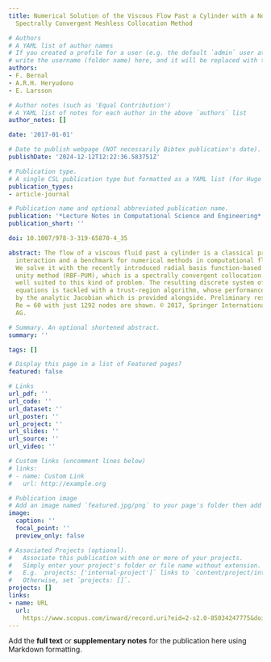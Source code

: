 ```yaml
---
title: Numerical Solution of the Viscous Flow Past a Cylinder with a Non-global Yet
  Spectrally Convergent Meshless Collocation Method

# Authors
# A YAML list of author names
# If you created a profile for a user (e.g. the default `admin` user at `content/authors/admin/`), 
# write the username (folder name) here, and it will be replaced with their full name and linked to their profile.
authors:
- F. Bernal
- A.R.H. Heryudono
- E. Larsson

# Author notes (such as 'Equal Contribution')
# A YAML list of notes for each author in the above `authors` list
author_notes: []

date: '2017-01-01'

# Date to publish webpage (NOT necessarily Bibtex publication's date).
publishDate: '2024-12-12T12:22:36.583751Z'

# Publication type.
# A single CSL publication type but formatted as a YAML list (for Hugo requirements).
publication_types:
- article-journal

# Publication name and optional abbreviated publication name.
publication: '*Lecture Notes in Computational Science and Engineering*'
publication_short: ''

doi: 10.1007/978-3-319-65870-4_35

abstract: The flow of a viscous fluid past a cylinder is a classical problem in fluid-structure
  interaction and a benchmark for numerical methods in computational fluid dynamics.
  We solve it with the recently introduced radial basis function-based partition of
  unity method (RBF-PUM), which is a spectrally convergent collocation meshless scheme
  well suited to this kind of problem. The resulting discrete system of nonlinear
  equations is tackled with a trust-region algorithm, whose performance is much enhanced
  by the analytic Jacobian which is provided alongside. Preliminary results up to
  Re = 60 with just 1292 nodes are shown. © 2017, Springer International Publishing
  AG.

# Summary. An optional shortened abstract.
summary: ''

tags: []

# Display this page in a list of Featured pages?
featured: false

# Links
url_pdf: ''
url_code: ''
url_dataset: ''
url_poster: ''
url_project: ''
url_slides: ''
url_source: ''
url_video: ''

# Custom links (uncomment lines below)
# links:
# - name: Custom Link
#   url: http://example.org

# Publication image
# Add an image named `featured.jpg/png` to your page's folder then add a caption below.
image:
  caption: ''
  focal_point: ''
  preview_only: false

# Associated Projects (optional).
#   Associate this publication with one or more of your projects.
#   Simply enter your project's folder or file name without extension.
#   E.g. `projects: ['internal-project']` links to `content/project/internal-project/index.md`.
#   Otherwise, set `projects: []`.
projects: []
links:
- name: URL
  url: 
    https://www.scopus.com/inward/record.uri?eid=2-s2.0-85034247775&doi=10.1007%2f978-3-319-65870-4_35&partnerID=40&md5=d0ea84d9fed7c28f4ed5ae020130bce3
---
```


Add the **full text** or **supplementary notes** for the publication here using Markdown formatting.
